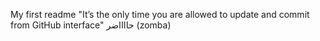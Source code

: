 My first readme "It’s the only time you are allowed to update and commit from GitHub interface" حااااضر (zomba)
